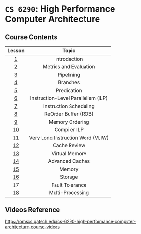 # `CS 6290`: High Performance Computer Architecture

## Course Contents

| Lesson | Topic |
|:--:|:--:|
| [1](./01-introduction.md) | Introduction |
| [2](./02-metrics-and-evaluation.md) | Metrics and Evaluation |
| [3](./03-pipelining.md) | Pipelining |
| [4](./04-branches.md) | Branches |
| [5](./05-predication.md) | Predication |
| [6](./06-ilp.md) | Instruction-Level Parallelism (ILP) |
| [7](./07-instruction-scheduling.md) | Instruction Scheduling |
| [8](./08-reorder-buffer.md) | ReOrder Buffer (ROB) |
| [9](./09-memory-ordering.md) | Memory Ordering |
| [10](./10-compiler-ilp.md) | Compiler ILP |
| [11](./11-vliw.md) | Very Long Instruction Word (VLIW) |
| [12](./12-cache-review.md) | Cache Review |
| [13](./13-virtual-memory.md) | Virtual Memory |
| [14](./14-advanced-caches.md) | Advanced Caches |
| [15](./15-memory.md) | Memory |
| [16](./16-storage.md) | Storage |
| [17](./17-fault-tolerance.md) | Fault Tolerance |
| [18](./18-multi-processing.md) | Multi-Processing |

## Videos Reference

https://omscs.gatech.edu/cs-6290-high-performance-computer-architecture-course-videos

